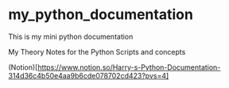 # my_python_documentation
This is my mini python documentation

My Theory Notes for the Python Scripts and concepts

(Notion)[https://www.notion.so/Harry-s-Python-Documentation-314d36c4b50e4aa9b6cde078702cd423?pvs=4]
